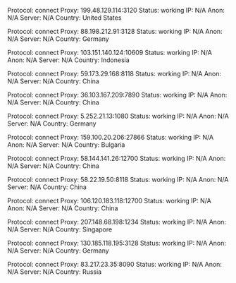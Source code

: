 Protocol: connect
Proxy: 199.48.129.114:3120
Status: working
IP: N/A
Anon: N/A
Server: N/A
Country: United States

Protocol: connect
Proxy: 88.198.212.91:3128
Status: working
IP: N/A
Anon: N/A
Server: N/A
Country: Germany

Protocol: connect
Proxy: 103.151.140.124:10609
Status: working
IP: N/A
Anon: N/A
Server: N/A
Country: Indonesia

Protocol: connect
Proxy: 59.173.29.168:8118
Status: working
IP: N/A
Anon: N/A
Server: N/A
Country: China

Protocol: connect
Proxy: 36.103.167.209:7890
Status: working
IP: N/A
Anon: N/A
Server: N/A
Country: China

Protocol: connect
Proxy: 5.252.21.13:1080
Status: working
IP: N/A
Anon: N/A
Server: N/A
Country: Germany

Protocol: connect
Proxy: 159.100.20.206:27866
Status: working
IP: N/A
Anon: N/A
Server: N/A
Country: Bulgaria

Protocol: connect
Proxy: 58.144.141.26:12700
Status: working
IP: N/A
Anon: N/A
Server: N/A
Country: China

Protocol: connect
Proxy: 58.22.19.50:8118
Status: working
IP: N/A
Anon: N/A
Server: N/A
Country: China

Protocol: connect
Proxy: 106.120.183.118:12700
Status: working
IP: N/A
Anon: N/A
Server: N/A
Country: China

Protocol: connect
Proxy: 207.148.68.198:1234
Status: working
IP: N/A
Anon: N/A
Server: N/A
Country: Singapore

Protocol: connect
Proxy: 130.185.118.195:3128
Status: working
IP: N/A
Anon: N/A
Server: N/A
Country: Germany

Protocol: connect
Proxy: 83.217.23.35:8090
Status: working
IP: N/A
Anon: N/A
Server: N/A
Country: Russia

